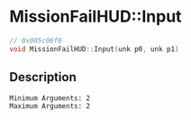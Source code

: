 # MissionFailHUD::Input
```c
// 0x005c06f0
void MissionFailHUD::Input(unk p0, unk p1)
```
## Description
```
Minimum Arguments: 2
Maximum Arguments: 2
```
